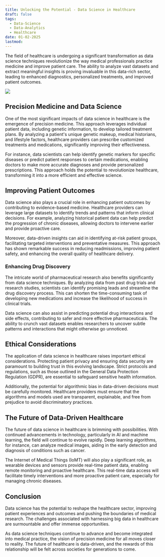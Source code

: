 ```yaml
---
title: Unlocking the Potential - Data Science in Healthcare
draft: false
tags:
  - Data-Science
  - Data-Analytics
  - Healthcare
date: 01-02-2025
lastmod:
---
```

The field of healthcare is undergoing a significant transformation as data science techniques revolutionize the way medical professionals practice medicine and improve patient care. The ability to analyze vast datasets and extract meaningful insights is proving invaluable in this data-rich sector, leading to enhanced diagnostics, personalized treatments, and improved patient outcomes.

![](https://www.orientsoftware.com/Themes/Content/Images/blog/2023-08-01/data-science-in-healthcare-why.jpg)
## Precision Medicine and Data Science

One of the most significant impacts of data science in healthcare is the emergence of precision medicine. This approach leverages individual patient data, including genetic information, to develop tailored treatment plans. By analyzing a patient's unique genetic makeup, medical historians, and lifestyle factors, healthcare providers can prescribe customized treatments and medications, significantly improving their effectiveness.

For instance, data scientists can help identify genetic markers for specific diseases or predict patient responses to certain medications, enabling doctors to make more accurate diagnoses and provide personalized prescriptions. This approach holds the potential to revolutionize healthcare, transforming it into a more efficient and effective science.

## Improving Patient Outcomes

Data science also plays a crucial role in enhancing patient outcomes by contributing to evidence-based medicine. Healthcare providers can leverage large datasets to identify trends and patterns that inform clinical decisions. For example, analyzing historical patient data can help predict the progression of chronic diseases, allowing doctors to intervene earlier and provide proactive care.

Moreover, data-driven insights can aid in identifying at-risk patient groups, facilitating targeted interventions and preventative measures. This approach has shown remarkable success in reducing readmissions, improving patient safety, and enhancing the overall quality of healthcare delivery.

### Enhancing Drug Discovery

The intricate world of pharmaceutical research also benefits significantly from data science techniques. By analyzing data from past drug trials and research studies, scientists can identify promising leads and streamline the drug discovery process. This can shorten the time-consuming task of developing new medications and increase the likelihood of success in clinical trials.

Data science can also assist in predicting potential drug interactions and side effects, contributing to safer and more effective pharmaceuticals. The ability to crunch vast datasets enables researchers to uncover subtle patterns and interactions that might otherwise go unnoticed.

## Ethical Considerations

The application of data science in healthcare raises important ethical considerations. Protecting patient privacy and ensuring data security are paramount to building trust in this evolving landscape. Strict protocols and regulations, such as those outlined in the General Data Protection Regulation (GDPR), are essential to safeguard sensitive health information.

Additionally, the potential for algorithmic bias in data-driven decisions must be carefully monitored. Healthcare providers must ensure that the algorithms and models used are transparent, explainable, and free from prejudice to avoid discriminatory practices.

## The Future of Data-Driven Healthcare

The future of data science in healthcare is brimming with possibilities. With continued advancements in technology, particularly in AI and machine learning, the field will continue to evolve rapidly. Deep learning algorithms, for instance, can analyze medical images, aiding in the early detection and diagnosis of conditions such as cancer.

The Internet of Medical Things (IoMT) will also play a significant role, as wearable devices and sensors provide real-time patient data, enabling remote monitoring and proactive healthcare. This real-time data access will facilitate timely interventions and more proactive patient care, especially for managing chronic diseases.

## Conclusion

Data science has the potential to reshape the healthcare sector, improving patient experiences and outcomes and pushing the boundaries of medical research. The challenges associated with harnessing big data in healthcare are surmountable and offer immense opportunities.

As data science techniques continue to advance and become integrated into medical practice, the vision of precision medicine for all moves closer to reality. The future of healthcare is data-driven, and the rewards of this relationship will be felt across societies for generations to come.